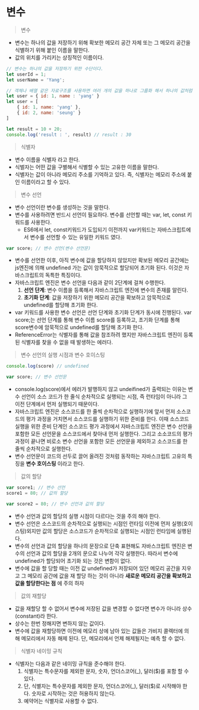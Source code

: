 # 변수
> 변수
- 변수는 하나의 값을 저장하기 위해 확보한 메모리 공간 자체 또는 그 메모리 공간을 식별하기 위해 붙인 이름을 말한다.
- 값의 위치를 가리키는 상징적인 이름이다.
~~~js
// 변수는 하나의 값을 저장하기 위한 수단이다.
let userId = 1;
let userName = 'Yang';

// 객체나 배열 같은 자료구조를 사용하면 여러 개의 값을 하나로 그룹화 해서 하나의 값처럼 사용할 수 있다.
let user = { id: 1, name : 'yang' }
let user = [
    { id: 1, name: 'yang' },
    { id: 2, name: 'seung' }
]

let result = 10 + 20;
console.log('result : ', result) // result : 30
~~~

> 식별자
- 변수 이름을 식별자 라고 한다.
- 식벌자는 어떤 값을 구별해서 식별할 수 있는 고유한 이름을 말한다.
- 식별자는 값이 아니라 메모리 주소를 기억하고 있다. 즉, 식별자는 메모리 주소에 붙인 이름이라고 할 수 있다.

> 변수 선언
- 변수 선언이란 변수를 생성하는 것을 말한다.
- 변수를 사용하려면 반드시 선언이 필요하다. 변수를 선언할 때는 var, let, const 키워드를 사용한다.
    - ES6에서 let, const키워드가 도입되기 이전까지 var키워드는 자바스크립트에서 변수를 선언할 수 있는 유일한 키워드 였다.
```js
var score; // 변수 선언(변수 선언문)
```
- 변수를 선언한 이후, 아직 변수에 값을 할당하지 않았지만 확보된 메모리 공간에는 js엔진에 의해 undefined 가는 값이 암묵적으로 할당되어 초기화 된다. 이것은 자바스크립트의 독특한 특징이다.
- 자바스크립트 엔진은 변수 선언을 다음과 같이 2단계에 걸쳐 수행한다.
    1. __선언 단계__: 변수 이름을 등록해서 자바스크립트 엔진에 변수의 존재를 알린다.
    2. __초기화 단계__: 값을 저장하기 위한 메모리 공간을 확보하고 암묵적으로 undefined를 할당해 초기화 한다.
- var 키워드를 사용한 변수 선언은 선언 단계와 초기화 단계가 동시에 진행된다.
var score;는 선언 단계를 통해 변수 이름 score를 등록하고, 초기화 단계를 통해 score변수에 암묵적으로 undefined를 할당해 초기화 한다.
- ReferenceError는 식별자를 통해 값을 참조하려 했지만 자바스크립트 엔진이 등록된 식별자를 찾을 수 없을 때 발생하는 에러다.

> 변수 선언의 실행 시점과 변수 호이스팅
~~~js
console.log(score) // undefined

var score; // 변수 선언문
~~~
- console.log(score)에서 에러가 발행하지 않고 undeifined가 출력되는 이유는 변수 선언이 소스 코드가 한 줄식 순차적으로 실행되는 시점, 즉 런타임이 아니라 그 이전 단계에서 먼저 실행되기 때문이다.
- 자바스크립트 엔진은 소스코드를 한 줄씩 순차적으로 실행하기에 앞서 먼저 소스코드의 평가 과정을 거치면서 소스코드를 실행하기 위한 준비를 한다. 이때 소스코드 실행을 위한 준비 단계인 소스코드 평가 과정에서 자바스크립트 엔진은 변수 선언을 포함한 모든 선언문을 소스코드에서 찾아내 먼저 실행한다. 그리고 소소코드의 평가 과정이 끝나면 비로소 변수 선언을 포함한 모든 선언문을 제외하고 소스코드를 한 줄씩 순차적으로 실행한다.
- 변수 선언문이 코드의 선두로 끌어 올려진 것처럼 동작하는 자바스크립트 고유의 특징을 __변수 호이스팅__ 이라고 한다.

> 값의 할당
~~~js
var score1; // 변수 선언
score1 = 80; // 값의 할당

var score2 = 80; // 변수 선언과 값의 할당
~~~
- 변수 선언과 값의 할당의 실행 시점이 다르다는 것을 주의 해야 한다.
- 변수 선언은 소스코드의 순차적으로 실행되는 시점인 런타임 이전에 먼저 실행(호이스팅)외지만 값의 할당은 소스코드가 순차적으로 실행되는 시점인 런타임에 실행된다.
- 변수의 선언과 값의 할당을 하나의 문장으로 단축 표현해도 자바스크립트 엔진은 변수의 선언과 값의 할당을 2개의 문으로 나누어 각각 실행한다. 따라서 변수에 undefined가 할당되어 초기화 되는 것은 변함이 없다.
- 변수에 값을 할 당할 때는 이전 값 undefined가 저장되어 있던 메모리 공간을 지우고 그 메모리 공간에 값을 재 할당 하는 것이 아니라 __새로운 메모리 공간을 확보하고 값을 할당한다는 점__ 에 주의 하자

> 값의 재할당
- 값을 재할당 할 수 없어서 변수에 저장된 값을 변경할 수 없다면 변수가 아니라 상수(constant)라 한다.
- 상수는 한번 정해지면 변하지 않는 값이다.
- 변수에 값을 재할당하면 이전에 메모리 상에 남아 있는 값들은 가비지 콜렉터에 의해 메모리에서 자동 해제 된다. 단, 메모리에서 언제 해제될지는 예측 할 수 없다.

> 식별자 네이밍 규칙
- 식별자는 다음과 같은 네이밍 규칙을 준수해야 한다.
    1. 식별자는 특수문자를 제외한 문자, 숫자, 언더스코어(_), 달러($)를 포함 할 수 있다.
    2. 단, 식별자는 특수문자를 제외한 문자, 언더스코어(_), 달러($)로 시작해야 한다. 숫자로 시작하는 것은 허용하지 않는다.
    3. 예약어는 식별자로 사용할 수 없다.